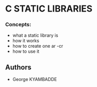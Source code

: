 # C STATIC LIBRARIES

### Concepts:

* what a static library is
* how it works
* how to create one ar -cr
* how to use it

## Authors
* George KYAMBADDE

